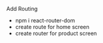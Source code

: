 Add Routing

- npm i react-router-dom
- create route for home screen
- create router for product screen
